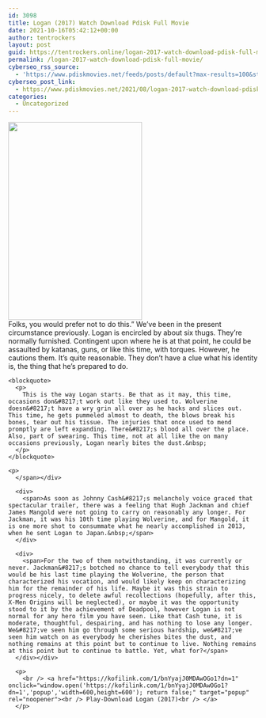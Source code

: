 ```yaml
---
id: 3098
title: Logan (2017) Watch Download Pdisk Full Movie
date: 2021-10-16T05:42:12+00:00
author: tentrockers
layout: post
guid: https://tentrockers.online/logan-2017-watch-download-pdisk-full-movie/
permalink: /logan-2017-watch-download-pdisk-full-movie/
cyberseo_rss_source:
  - 'https://www.pdiskmovies.net/feeds/posts/default?max-results=100&start-index=901'
cyberseo_post_link:
  - https://www.pdiskmovies.net/2021/08/logan-2017-watch-download-pdisk-full.html
categories:
  - Uncategorized
---
```

<div class="separator">
  <a href="https://1.bp.blogspot.com/-u3u2t76T6X8/YR5jH-a0mdI/AAAAAAAAahY/5tDZZvY-3swKskPpYZXWQ-2v5ej6MMKZQCLcBGAsYHQ/s500/Logan%2B%25282017%2529%2BWatch%2BDownload%2BPdisk%2BFull%2BMovie1.jpg"><img loading="lazy" border="0" data-original-height="500" data-original-width="337" height="400" src="https://1.bp.blogspot.com/-u3u2t76T6X8/YR5jH-a0mdI/AAAAAAAAahY/5tDZZvY-3swKskPpYZXWQ-2v5ej6MMKZQCLcBGAsYHQ/w270-h400/Logan%2B%25282017%2529%2BWatch%2BDownload%2BPdisk%2BFull%2BMovie1.jpg" width="270" /></a>
</div>



<div>
  <div>
    <span>Folks, you would prefer not to do this.&#8221; We&#8217;ve been in the present circumstance previously. Logan is encircled by about six thugs. They&#8217;re normally furnished. Contingent upon where he is at that point, he could be assaulted by katanas, guns, or like this time, with torques. However, he cautions them. It&#8217;s quite reasonable. They don&#8217;t have a clue what his identity is, the thing that he&#8217;s prepared to do.&nbsp;</span>
  </div>
  
  <div>
    <span></p> 
    
    <blockquote>
      <p>
        This is the way Logan starts. Be that as it may, this time, occasions don&#8217;t work out like they used to. Wolverine doesn&#8217;t have a wry grin all over as he hacks and slices out. This time, he gets pummeled almost to death, the blows break his bones, tear out his tissue. The injuries that once used to mend promptly are left expanding. There&#8217;s blood all over the place. Also, part of swearing. This time, not at all like the on many occasions previously, Logan nearly bites the dust.&nbsp;
      </p>
    </blockquote>
    
    <p>
      </span></div> 
      
      <div>
        <span>As soon as Johnny Cash&#8217;s melancholy voice graced that spectacular trailer, there was a feeling that Hugh Jackman and chief James Mangold were not going to carry on reasonably any longer. For Jackman, it was his 10th time playing Wolverine, and for Mangold, it is one more shot to consummate what he nearly accomplished in 2013, when he sent Logan to Japan.&nbsp;</span>
      </div>
      
      <div>
        <span>For the two of them notwithstanding, it was currently or never. Jackman&#8217;s botched no chance to tell everybody that this would be his last time playing the Wolverine, the person that characterized his vocation, and would likely keep on characterizing him for the remainder of his life. Maybe it was this strain to progress nicely, to delete awful recollections (hopefully, after this, X-Men Origins will be neglected), or maybe it was the opportunity stood to it by the achievement of Deadpool, however Logan is not normal for any hero film you have seen. Like that Cash tune, it is moderate, thoughtful, despairing, and has nothing to lose any longer. We&#8217;ve seen him go through some serious hardship, we&#8217;ve seen him watch on as everybody he cherishes bites the dust, and nothing remains at this point but to continue to live. Nothing remains at this point but to continue to battle. Yet, what for?</span>
      </div></div> 
      
      <p>
        <br /> <a href="https://kofilink.com/1/bnYyajJ0MDAwOGo1?dn=1" onclick="window.open('https://kofilink.com/1/bnYyajJ0MDAwOGo1?dn=1','popup','width=600,height=600'); return false;" target="popup" rel="noopener"><br /> Play-Download Logan (2017)<br /> </a>
      </p>
